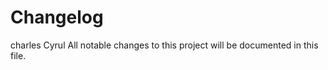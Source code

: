 # Changelog
charles Cyrul
All notable changes to this project will be documented in this file.

<!-- generated by git-cliff -->
